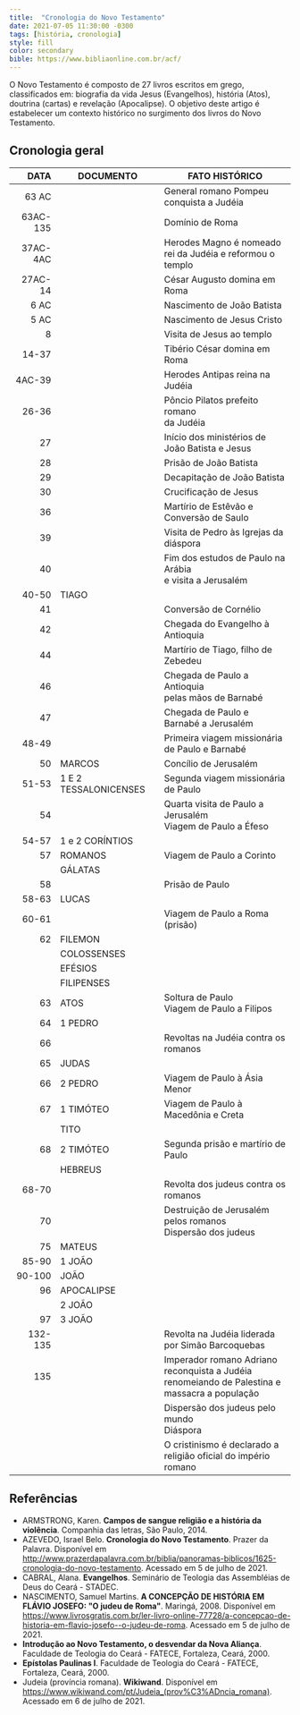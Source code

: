 ```yaml
---
title:  "Cronologia do Novo Testamento"
date: 2021-07-05 11:30:00 -0300
tags: [história, cronologia]
style: fill
color: secondary
bible: https://www.bibliaonline.com.br/acf/
---
```

O Novo Testamento é composto de 27 livros escritos em grego, classificados em: biografia da vida Jesus (Evangelhos), história (Atos), doutrina (cartas) e revelação (Apocalipse). O objetivo deste artigo é estabelecer um contexto histórico no surgimento dos livros do Novo Testamento.

## Cronologia geral

 DATA| DOCUMENTO | FATO HISTÓRICO
----:|-----------|----
63 AC|           | General romano Pompeu<br/> conquista a Judéia
63AC-135|        | Domínio de Roma
37AC-4AC|        | Herodes Magno é nomeado<br/> rei da Judéia e reformou o templo
27AC-14| | César Augusto  domina em Roma
6 AC | | Nascimento de João Batista
5 AC | | Nascimento de Jesus Cristo
8    | | Visita de Jesus ao templo
14-37| | Tibério César domina em Roma
4AC-39| | Herodes Antipas reina na Judéia
26-36| | Pôncio Pilatos prefeito romano<br/> da Judéia
27   | | Início dos ministérios de João Batista e Jesus
28   | | Prisão de João Batista
29   | | Decapitação de João Batista
30   | | Crucificação de Jesus
36   | | Martírio de Estêvão e Conversão de Saulo
39   | | Visita de Pedro às Igrejas da diáspora
40   | | Fim dos estudos de Paulo na Arábia<br/> e visita a Jerusalém
40-50| TIAGO |
41   | | Conversão de Cornélio
42   | | Chegada do Evangelho à Antioquia
44   | | Martírio de Tiago, filho de Zebedeu
46   | | Chegada de Paulo a Antioquia<br/> pelas mãos de Barnabé
47   | | Chegada de Paulo e Barnabé a Jerusalém
48-49| | Primeira viagem missionária de Paulo e Barnabé
50   | MARCOS | Concílio de Jerusalém
51-53| 1 E 2 TESSALONICENSES | Segunda viagem missionária de Paulo
54   | | Quarta visita de Paulo a Jerusalém<br/> Viagem de Paulo a Éfeso
54-57| 1 e 2 CORÍNTIOS | 
57   | ROMANOS | Viagem de Paulo a Corinto
     | GÁLATAS |
58   | | Prisão de Paulo
58-63| LUCAS | 
60-61| | Viagem de Paulo a Roma (prisão)
62   | FILEMON | 
     | COLOSSENSES |
     | EFÉSIOS |
     | FILIPENSES | 
63   | ATOS | Soltura de Paulo <br/> Viagem de Paulo a Filipos
64   | 1 PEDRO | 
66   | | Revoltas na Judéia contra os romanos
65   | JUDAS | 
66   | 2 PEDRO | Viagem de Paulo à Ásia Menor
67   | 1 TIMÓTEO | Viagem de Paulo à Macedônia e Creta
     | TITO 
68   | 2 TIMÓTEO | Segunda prisão e martírio de Paulo
     | HEBREUS | 
68-70| | Revolta dos judeus contra os romanos
70   | | Destruição de Jerusalém pelos romanos <br/> Dispersão dos judeus
75   | MATEUS | 
85-90| 1 JOÃO | 
90-100| JOÃO  |
96   | APOCALIPSE  | 
     | 2 JOÃO |
97   | 3 JOÃO | 
132-135| | Revolta na Judéia liderada<br/> por Simão Barcoquebas
135  | | Imperador romano Adriano reconquista a Judéia<br/> renomeiando de Palestina e massacra a população
     | | Dispersão dos judeus pelo mundo<br/> Diáspora
     | | O cristinismo é declarado a<br/> religião oficial do império romano

## Referências

* ARMSTRONG, Karen. **Campos de sangue religião e a história da violência**. Companhia das letras, São Paulo, 2014.
* AZEVEDO, Israel Belo. **Cronologia do Novo Testamento**. Prazer da Palavra. Disponível em <http://www.prazerdapalavra.com.br/biblia/panoramas-biblicos/1625-cronologia-do-novo-testamento>. Acessado em 5 de julho de 2021.
* CABRAL, Alana. **Evangelhos**. Seminário de Teologia das Assembléias de Deus do Ceará - STADEC.
* NASCIMENTO, Samuel Martins. **A CONCEPÇÃO DE HISTÓRIA EM FLÁVIO JOSEFO: "O judeu de Roma"**. Maringá, 2008. Disponível em <https://www.livrosgratis.com.br/ler-livro-online-77728/a-concepcao-de-historia-em-flavio-josefo--o-judeu-de-roma>. Acessado em 5 de julho de 2021.
* **Introdução ao Novo Testamento, o desvendar da Nova Aliança**. Faculdade de Teologia do Ceará - FATECE, Fortaleza, Ceará, 2000. 
* **Epístolas Paulinas I**. Faculdade de Teologia do Ceará - FATECE, Fortaleza, Ceará, 2000.
* Judeia (província romana). **Wikiwand**. Disponível em <https://www.wikiwand.com/pt/Judeia_(prov%C3%ADncia_romana)>. Acessado em 6 de julho de 2021.
